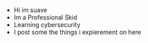 - Hi im suave
- Im a Professional Skid 
- Learning cybersecurity
-  I post some the things i expierement on here
